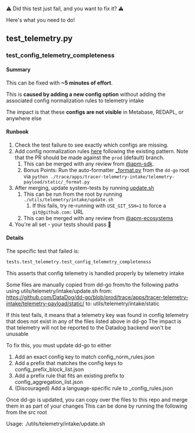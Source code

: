 ⚠️ Did this test just fail, and you want to fix it? ⚠️

Here's what you need to do!

## test_telemetry.py

### test_config_telemetry_completeness

#### Summary

This can be fixed with **~5 minutes of effort**.

This is **caused by adding a new config option** without adding the associated config normalization rules to telemetry intake

The impact is that these **configs are not visible** in Metabase, REDAPL, or anywhere else

#### Runbook

1. Check the test failure to see exactly which configs are missing.
2. Add config normalization rules [here](https://github.com/DataDog/dd-go/tree/prod/trace/apps/tracer-telemetry-intake/telemetry-payload/static/) following the existing pattern. Note that the PR should be made against the `prod` (default) branch.
   1. This can be merged with any review from [@apm-sdk](https://github.com/orgs/DataDog/teams/apm-sdk).
   2. Bonus Points: Run the auto-formatter [_format.py](https://github.com/DataDog/dd-go/blob/prod/trace/apps/tracer-telemetry-intake/telemetry-payload/static/_format.py) from the `dd-go` root via `python ./trace/apps/tracer-telemetry-intake/telemetry-payload/static/_format.py`
3. After merging, update system-tests by running [update.sh](/utils/telemetry/intake/update.sh)
   1. This can be run from the root by running `./utils/telemetry/intake/update.sh`
      1. If this fails, try re-running with `USE_GIT_SSH=1` to force a `git@github.com:` URL
   2. This can be merged with any review from [@apm-ecosystems](https://github.com/orgs/DataDog/teams/apm-ecosystems)
4. You're all set - your tests should pass 🏁

#### Details
The specific test that failed is:

```python
tests.test_telemetry.test_config_telemetry_completeness
```

This asserts that config telemetry is handled properly by telemetry intake

Some files are manually copied from dd-go from/to the following paths using utils/telemetry/intake/update.sh
from: https://github.com/DataDog/dd-go/blob/prod/trace/apps/tracer-telemetry-intake/telemetry-payload/static/
to: utils/telemetry/intake/static

If this test fails, it means that a telemetry key was found in config telemetry that does not
exist in any of the files listed above in dd-go
The impact is that telemetry will not be reported to the Datadog backend won't be unusable

To fix this, you must update dd-go to either
1) Add an exact config key to match config_norm_rules.json
2) Add a prefix that matches the config keys to config_prefix_block_list.json
3) Add a prefix rule that fits an existing prefix to config_aggregation_list.json
4) (Discouraged) Add a language-specific rule to <lang>_config_rules.json

Once dd-go is updated, you can copy over the files to this repo and merge them in as part of your changes
This can be done by running the following from the src root

Usage: ./utils/telemetry/intake/update.sh
